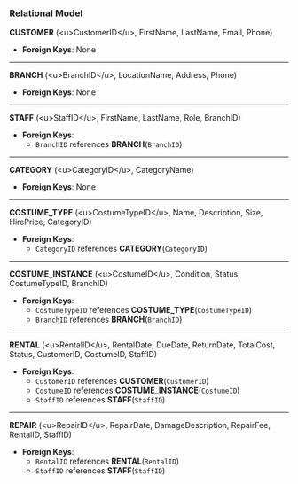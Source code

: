 ### Relational Model

**CUSTOMER** (\<u\>CustomerID\</u\>, FirstName, LastName, Email, Phone)

  * **Foreign Keys**: None

-----

**BRANCH** (\<u\>BranchID\</u\>, LocationName, Address, Phone)

  * **Foreign Keys**: None

-----

**STAFF** (\<u\>StaffID\</u\>, FirstName, LastName, Role, BranchID)

  * **Foreign Keys**:
      * `BranchID` references **BRANCH**(`BranchID`)

-----

**CATEGORY** (\<u\>CategoryID\</u\>, CategoryName)

  * **Foreign Keys**: None

-----

**COSTUME\_TYPE** (\<u\>CostumeTypeID\</u\>, Name, Description, Size, HirePrice, CategoryID)

  * **Foreign Keys**:
      * `CategoryID` references **CATEGORY**(`CategoryID`)

-----

**COSTUME\_INSTANCE** (\<u\>CostumeID\</u\>, Condition, Status, CostumeTypeID, BranchID)

  * **Foreign Keys**:
      * `CostumeTypeID` references **COSTUME\_TYPE**(`CostumeTypeID`)
      * `BranchID` references **BRANCH**(`BranchID`)

-----

**RENTAL** (\<u\>RentalID\</u\>, RentalDate, DueDate, ReturnDate, TotalCost, Status, CustomerID, CostumeID, StaffID)

  * **Foreign Keys**:
      * `CustomerID` references **CUSTOMER**(`CustomerID`)
      * `CostumeID` references **COSTUME\_INSTANCE**(`CostumeID`)
      * `StaffID` references **STAFF**(`StaffID`)

-----

**REPAIR** (\<u\>RepairID\</u\>, RepairDate, DamageDescription, RepairFee, RentalID, StaffID)

  * **Foreign Keys**:
      * `RentalID` references **RENTAL**(`RentalID`)
      * `StaffID` references **STAFF**(`StaffID`)